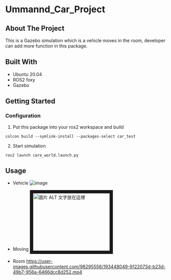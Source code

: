 # Ummannd_Car_Project

## About The Project 
This is a Gazebo simulation which is a vehicle moves in the room, developer can add more function in this package.  

## Built With
* Ubuntu 20.04
* ROS2 foxy
* Gazebo

## Getting Started
### Configuration

1. Put this package into your ros2 workspace and build 
``` shell
colcon build --symlink-install --packages-select car_test
```
2. Start simulation
``` shell
ros2 launch care_world.launch.py
```

## Usage

* Vehicle
![image](https://user-images.githubusercontent.com/98295556/193447710-9597a2ec-7d9e-443b-a3d4-129ad4f0ba4d.png)

* Moving
<a href="http://www.youtube.com/watch?feature=player_embedded&v=ZFiw0HopYgI
" target="_blank"><img src="http://img.youtube.com/vi/ZFiw0HopYgI/0.jpg" 
alt="圖片 ALT 文字放在這裡" width="240" height="180" border="10" /></a>

* Room
https://user-images.githubusercontent.com/98295556/193448049-9122073d-b23d-49b7-956a-6466dcc8d252.mp4




